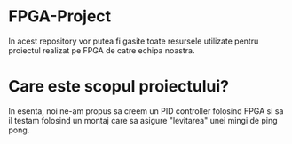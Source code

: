 # FPGA-Project

In acest repository vor putea fi gasite toate resursele utilizate pentru proiectul realizat pe FPGA de catre echipa noastra.

# Care este scopul proiectului?

In esenta, noi ne-am propus sa creem un PID controller folosind FPGA si sa il testam folosind un montaj care sa asigure "levitarea" unei mingi de ping pong.
